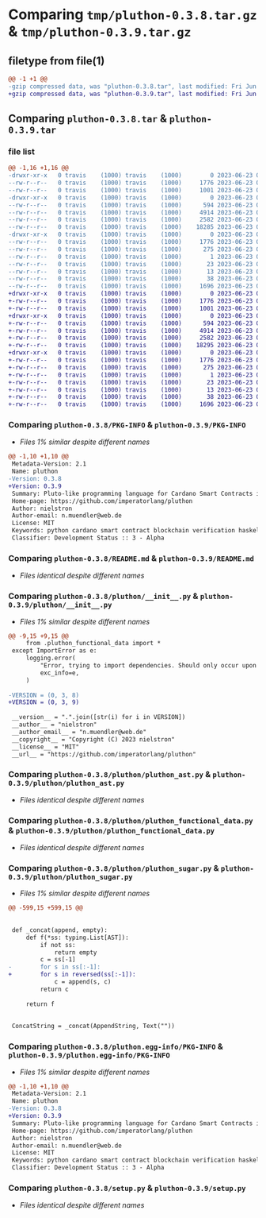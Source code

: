 # Comparing `tmp/pluthon-0.3.8.tar.gz` & `tmp/pluthon-0.3.9.tar.gz`

## filetype from file(1)

```diff
@@ -1 +1 @@
-gzip compressed data, was "pluthon-0.3.8.tar", last modified: Fri Jun 23 06:01:25 2023, max compression
+gzip compressed data, was "pluthon-0.3.9.tar", last modified: Fri Jun 23 06:11:29 2023, max compression
```

## Comparing `pluthon-0.3.8.tar` & `pluthon-0.3.9.tar`

### file list

```diff
@@ -1,16 +1,16 @@
-drwxr-xr-x   0 travis    (1000) travis    (1000)        0 2023-06-23 06:01:25.919825 pluthon-0.3.8/
--rw-r--r--   0 travis    (1000) travis    (1000)     1776 2023-06-23 06:01:25.919825 pluthon-0.3.8/PKG-INFO
--rw-r--r--   0 travis    (1000) travis    (1000)     1001 2023-06-23 06:00:13.000000 pluthon-0.3.8/README.md
-drwxr-xr-x   0 travis    (1000) travis    (1000)        0 2023-06-23 06:01:25.919825 pluthon-0.3.8/pluthon/
--rw-r--r--   0 travis    (1000) travis    (1000)      594 2023-06-23 06:00:13.000000 pluthon-0.3.8/pluthon/__init__.py
--rw-r--r--   0 travis    (1000) travis    (1000)     4914 2023-06-23 06:00:13.000000 pluthon-0.3.8/pluthon/pluthon_ast.py
--rw-r--r--   0 travis    (1000) travis    (1000)     2582 2023-06-23 06:00:13.000000 pluthon-0.3.8/pluthon/pluthon_functional_data.py
--rw-r--r--   0 travis    (1000) travis    (1000)    18285 2023-06-23 06:00:13.000000 pluthon-0.3.8/pluthon/pluthon_sugar.py
-drwxr-xr-x   0 travis    (1000) travis    (1000)        0 2023-06-23 06:01:25.919825 pluthon-0.3.8/pluthon.egg-info/
--rw-r--r--   0 travis    (1000) travis    (1000)     1776 2023-06-23 06:01:25.000000 pluthon-0.3.8/pluthon.egg-info/PKG-INFO
--rw-r--r--   0 travis    (1000) travis    (1000)      275 2023-06-23 06:01:25.000000 pluthon-0.3.8/pluthon.egg-info/SOURCES.txt
--rw-r--r--   0 travis    (1000) travis    (1000)        1 2023-06-23 06:01:25.000000 pluthon-0.3.8/pluthon.egg-info/dependency_links.txt
--rw-r--r--   0 travis    (1000) travis    (1000)       23 2023-06-23 06:01:25.000000 pluthon-0.3.8/pluthon.egg-info/requires.txt
--rw-r--r--   0 travis    (1000) travis    (1000)       13 2023-06-23 06:01:25.000000 pluthon-0.3.8/pluthon.egg-info/top_level.txt
--rw-r--r--   0 travis    (1000) travis    (1000)       38 2023-06-23 06:01:25.919825 pluthon-0.3.8/setup.cfg
--rw-r--r--   0 travis    (1000) travis    (1000)     1696 2023-06-23 06:00:13.000000 pluthon-0.3.8/setup.py
+drwxr-xr-x   0 travis    (1000) travis    (1000)        0 2023-06-23 06:11:29.967944 pluthon-0.3.9/
+-rw-r--r--   0 travis    (1000) travis    (1000)     1776 2023-06-23 06:11:29.967944 pluthon-0.3.9/PKG-INFO
+-rw-r--r--   0 travis    (1000) travis    (1000)     1001 2023-06-23 06:10:16.000000 pluthon-0.3.9/README.md
+drwxr-xr-x   0 travis    (1000) travis    (1000)        0 2023-06-23 06:11:29.963944 pluthon-0.3.9/pluthon/
+-rw-r--r--   0 travis    (1000) travis    (1000)      594 2023-06-23 06:10:16.000000 pluthon-0.3.9/pluthon/__init__.py
+-rw-r--r--   0 travis    (1000) travis    (1000)     4914 2023-06-23 06:10:16.000000 pluthon-0.3.9/pluthon/pluthon_ast.py
+-rw-r--r--   0 travis    (1000) travis    (1000)     2582 2023-06-23 06:10:16.000000 pluthon-0.3.9/pluthon/pluthon_functional_data.py
+-rw-r--r--   0 travis    (1000) travis    (1000)    18295 2023-06-23 06:10:16.000000 pluthon-0.3.9/pluthon/pluthon_sugar.py
+drwxr-xr-x   0 travis    (1000) travis    (1000)        0 2023-06-23 06:11:29.967944 pluthon-0.3.9/pluthon.egg-info/
+-rw-r--r--   0 travis    (1000) travis    (1000)     1776 2023-06-23 06:11:29.000000 pluthon-0.3.9/pluthon.egg-info/PKG-INFO
+-rw-r--r--   0 travis    (1000) travis    (1000)      275 2023-06-23 06:11:29.000000 pluthon-0.3.9/pluthon.egg-info/SOURCES.txt
+-rw-r--r--   0 travis    (1000) travis    (1000)        1 2023-06-23 06:11:29.000000 pluthon-0.3.9/pluthon.egg-info/dependency_links.txt
+-rw-r--r--   0 travis    (1000) travis    (1000)       23 2023-06-23 06:11:29.000000 pluthon-0.3.9/pluthon.egg-info/requires.txt
+-rw-r--r--   0 travis    (1000) travis    (1000)       13 2023-06-23 06:11:29.000000 pluthon-0.3.9/pluthon.egg-info/top_level.txt
+-rw-r--r--   0 travis    (1000) travis    (1000)       38 2023-06-23 06:11:29.967944 pluthon-0.3.9/setup.cfg
+-rw-r--r--   0 travis    (1000) travis    (1000)     1696 2023-06-23 06:10:16.000000 pluthon-0.3.9/setup.py
```

### Comparing `pluthon-0.3.8/PKG-INFO` & `pluthon-0.3.9/PKG-INFO`

 * *Files 1% similar despite different names*

```diff
@@ -1,10 +1,10 @@
 Metadata-Version: 2.1
 Name: pluthon
-Version: 0.3.8
+Version: 0.3.9
 Summary: Pluto-like programming language for Cardano Smart Contracts in Python
 Home-page: https://github.com/imperatorlang/pluthon
 Author: nielstron
 Author-email: n.muendler@web.de
 License: MIT
 Keywords: python cardano smart contract blockchain verification haskell
 Classifier: Development Status :: 3 - Alpha
```

### Comparing `pluthon-0.3.8/README.md` & `pluthon-0.3.9/README.md`

 * *Files identical despite different names*

### Comparing `pluthon-0.3.8/pluthon/__init__.py` & `pluthon-0.3.9/pluthon/__init__.py`

 * *Files 1% similar despite different names*

```diff
@@ -9,15 +9,15 @@
     from .pluthon_functional_data import *
 except ImportError as e:
     logging.error(
         "Error, trying to import dependencies. Should only occur upon package installation",
         exc_info=e,
     )
 
-VERSION = (0, 3, 8)
+VERSION = (0, 3, 9)
 
 __version__ = ".".join([str(i) for i in VERSION])
 __author__ = "nielstron"
 __author_email__ = "n.muendler@web.de"
 __copyright__ = "Copyright (C) 2023 nielstron"
 __license__ = "MIT"
 __url__ = "https://github.com/imperatorlang/pluthon"
```

### Comparing `pluthon-0.3.8/pluthon/pluthon_ast.py` & `pluthon-0.3.9/pluthon/pluthon_ast.py`

 * *Files identical despite different names*

### Comparing `pluthon-0.3.8/pluthon/pluthon_functional_data.py` & `pluthon-0.3.9/pluthon/pluthon_functional_data.py`

 * *Files identical despite different names*

### Comparing `pluthon-0.3.8/pluthon/pluthon_sugar.py` & `pluthon-0.3.9/pluthon/pluthon_sugar.py`

 * *Files 1% similar despite different names*

```diff
@@ -599,15 +599,15 @@
 
 
 def _concat(append, empty):
     def f(*ss: typing.List[AST]):
         if not ss:
             return empty
         c = ss[-1]
-        for s in ss[:-1]:
+        for s in reversed(ss[:-1]):
             c = append(s, c)
         return c
 
     return f
 
 
 ConcatString = _concat(AppendString, Text(""))
```

### Comparing `pluthon-0.3.8/pluthon.egg-info/PKG-INFO` & `pluthon-0.3.9/pluthon.egg-info/PKG-INFO`

 * *Files 1% similar despite different names*

```diff
@@ -1,10 +1,10 @@
 Metadata-Version: 2.1
 Name: pluthon
-Version: 0.3.8
+Version: 0.3.9
 Summary: Pluto-like programming language for Cardano Smart Contracts in Python
 Home-page: https://github.com/imperatorlang/pluthon
 Author: nielstron
 Author-email: n.muendler@web.de
 License: MIT
 Keywords: python cardano smart contract blockchain verification haskell
 Classifier: Development Status :: 3 - Alpha
```

### Comparing `pluthon-0.3.8/setup.py` & `pluthon-0.3.9/setup.py`

 * *Files identical despite different names*

